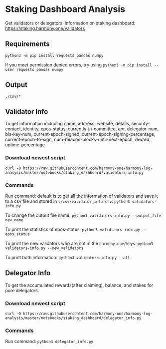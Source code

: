 # Staking Dashboard Analysis
Get validators or delegators' information on staking dashboard: https://staking.harmony.one/validators

## Requirements
`python3 -m pip install requests pandas numpy`

If you meet permission denied errors, try using `python3 -m pip install --user requests pandas numpy`

## Output
`./csv/*`

## Validator Info
To get information including name, address, website, details, security-contact, identity, epos-status, currently-in-committee, apr, delegator-num, bls-key-num, current-epoch-signed, current-epoch-signing-percentage, current-epoch-to-sign, num-beacon-blocks-until-next-epoch, reward, uptime-percentage

### Download newest script
`curl -O https://raw.githubusercontent.com/harmony-one/harmony-log-analysis/master/notebooks/staking_dashboard/validators-info.py`

### Commands
Run command: default is to get all the information of validators and save it to a csv file and stored in `./csv/validator_info.csv`: `python3 validators-info.py`

To change the output file name: `python3 validators-info.py --output_file new_name`

To print the statistics of epos-status: `python3 validtaors-info.py --epos_status`

To print the new validators who are not in the `harmony.one/keys`: `python3 validators-info.py --new_validators`

To print both information: `python3 validators-info.py --all`

## Delegator Info
To get the accumulated rewards(after claiming), balance, and stakes for pure delegators.

### Download newest script
`curl -O https://raw.githubusercontent.com/harmony-one/harmony-log-analysis/master/notebooks/staking_dashboard/delegator_info.py`

### Commands
Run command: `python3 delegator_info.py`


